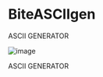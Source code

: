 # BiteASCIIgen

ASCII GENERATOR

![image](https://user-images.githubusercontent.com/113308968/190869720-a3b7348a-6aed-47cb-9331-275a0bb50908.png)

ASCII GENERATOR
